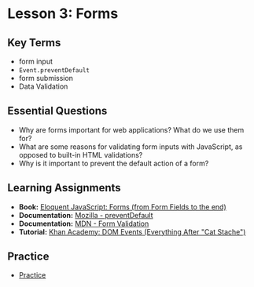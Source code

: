 # Lesson 3: Forms

## Key Terms
* form input
* `Event.preventDefault`
* form submission
* Data Validation

## Essential Questions
* Why are forms important for web applications? What do we use them for?
* What are some reasons for validating form inputs with JavaScript, as opposed to built-in HTML validations?
* Why is it important to prevent the default action of a form?

## Learning Assignments
* **Book:** [Eloquent JavaScript: Forms (from Form Fields to the end)](https://eloquentjavascript.net/18_http.html#h_H222GOgM6T)
* **Documentation:** [Mozilla - preventDefault](https://developer.mozilla.org/en-US/docs/Web/API/Event/preventDefault)
* **Documentation:** [MDN - Form Validation](https://developer.mozilla.org/en-US/docs/Learn/Forms/Form_validation)
* **Tutorial:** [Khan Academy: DOM Events (Everything After "Cat Stache")](https://www.khanacademy.org/computing/computer-programming/html-css-js/html-js-dom-events#html-js-dom-events)


## Practice
* [Practice](./practice)
